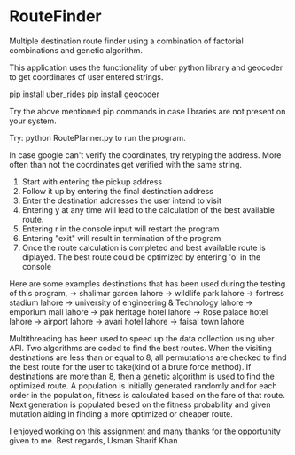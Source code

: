 # RouteFinder
Multiple destination route finder using a combination of factorial combinations and genetic algorithm.

This application uses the functionality of uber python library and geocoder to get coordinates of user entered strings.

pip install uber_rides
pip install geocoder

Try the above mentioned pip commands in case libraries are not present on your system.

Try: python RoutePlanner.py to  run the program.

In case google can't verify the coordinates, try retyping the address. More often than not the coordinates get verified with the same string.
1) Start with entering the pickup address
2) Follow it up by entering the final destination address
3) Enter the destination addresses the user intend to visit
4) Entering y at any time will lead to the calculation of the best available route.
5) Entering r in the console input will restart the program
6) Entering "exit" will result in termination of the program
7) Once the route calculation is completed and best available route is diplayed. The best route could be optimized by entering 'o' in the console


Here are some examples destinations that has been used during the testing of this program, 
-> shalimar garden lahore
-> wildlife park lahore
-> fortress stadium lahore
-> university of engineering & Technology lahore
-> emporium mall lahore
-> pak heritage hotel lahore
-> Rose palace hotel lahore
-> airport lahore
-> avari hotel lahore
-> faisal town lahore

Multithreading has been used to speed up the data collection using uber API. Two algorithms are coded to find the best routes. When the visiting destinations are less than or equal to 8, all permutations are checked to find the best route for the user to take(kind of a brute force method). If destinations are more than 8, then a genetic algorithm is used to find the optimized route. A population is initially generated randomly and for each order in the population, fitness is calculated based on the fare of that route. Next generation is populated besed on the fitness probability and given mutation aiding in finding a more optimized or cheaper route. 

I enjoyed working on this assignment and many thanks for the opportunity given to me.
Best regards,
Usman Sharif Khan
